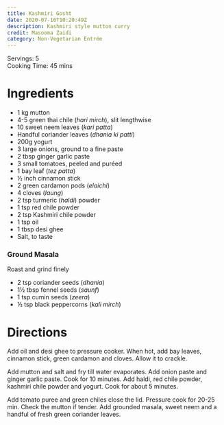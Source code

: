 ```yaml
---
title: Kashmiri Gosht
date: 2020-07-16T10:20:49Z
description: Kashmiri style mutton curry
credit: Masooma Zaidi
category: Non-Vegetarian Entrée
---
```

Servings: 5  
Cooking Time: 45 mins  

# Ingredients
* 1 kg mutton
* 4-5 green thai chile (_hari mirch_), slit lengthwise
* 10 sweet neem leaves (_kari patta_)
* Handful coriander leaves (_dhania ki patti_)
* 200g yogurt
* 3 large onions, ground to a fine paste
* 2 tbsp ginger garlic paste
* 3 small tomatoes, peeled and puréed
* 1 bay leaf (_tez patta_)
* ½ inch cinnamon stick
* 2 green cardamon pods (_elaichi_)
* 4 cloves (_laung_)
* 2 tsp turmeric (_haldi_) powder
* 1 tsp red chile powder
* 2 tsp Kashmiri chile powder
* 1 tsp oil
* 1 tbsp desi ghee
* Salt, to taste

### Ground Masala
Roast and grind finely
* 2 tsp coriander seeds (_dhania_)
* 1½ tbsp fennel seeds (_saunf_)
* 1 tsp cumin seeds (_zeera_)
* ½ tsp black peppercorns (_kali mirch_)

# Directions
Add oil and desi ghee to pressure cooker. When hot, add bay leaves, cinnamon stick, green cardamon and cloves. Allow it to crackle.

Add mutton and salt and fry till water evaporates. Add onion paste and ginger garlic paste. Cook for 10 minutes. Add haldi, red chile powder, kashmiri chile powder and yogurt. Cook for about 5 minutes.

Add tomato puree and green chiles close the lid. Pressure cook for 20-25 min. Check the mutton if tender. Add grounded masala, sweet neem and a handful of fresh green coriander leaves.
